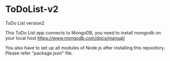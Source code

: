 # ToDoList-v2
ToDo List version2

This ToDo List app connects to MongoDB, you need to install mongodb on your local host
https://www.mongodb.com/docs/manual/

You also have to set up all modules of Node.js after installing this repository.
Please refer "package.json" file.
